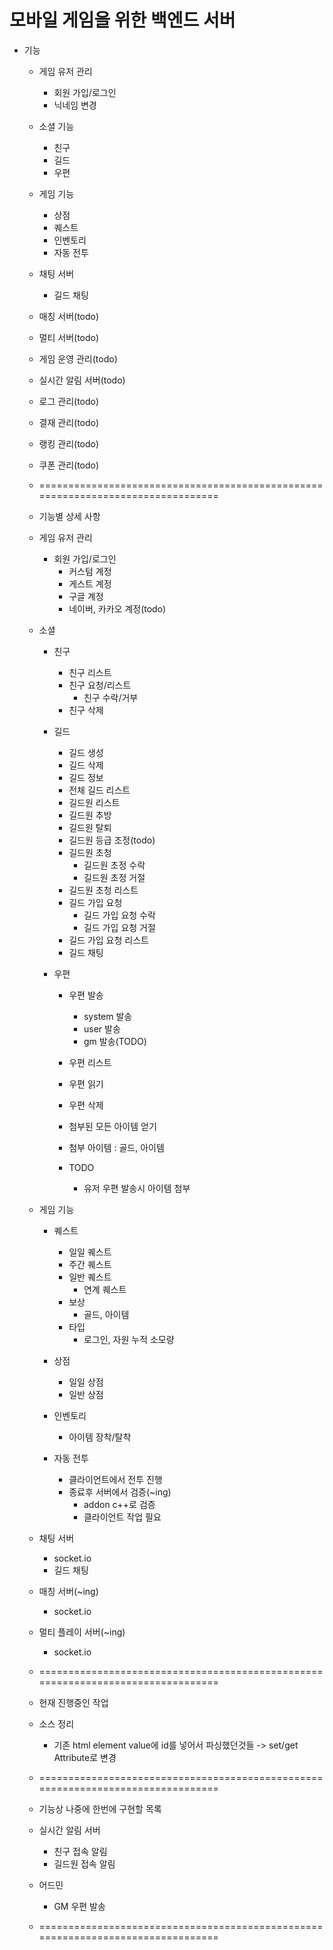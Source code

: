 # 모바일 게임을 위한 백엔드 서버 

+ 기능
    + 게임 유저 관리
        + 회원 가입/로그인
        + 닉네임 변경

    + 소셜 기능
        + 친구
        + 길드
        + 우편

    + 게임 기능
        + 상점
        + 퀘스트
        + 인벤토리
        + 자동 전투

    + 채팅 서버
        + 길드 채팅

    + 매칭 서버(todo)
    + 멀티 서버(todo)

    + 게임 운영 관리(todo)
    + 실시간 알림 서버(todo)

    + 로그 관리(todo)
    + 결재 관리(todo)
    + 랭킹 관리(todo)
    + 쿠폰 관리(todo)

    + ================================================================================
    + 기능별 상세 사항

    + 게임 유저 관리
        + 회원 가입/로그인
            + 커스텀 계정
            + 게스트 계정
            + 구글 계정
            + 네이버, 카카오 계정(todo)

    + 소셜
        + 친구
            + 친구 리스트
            + 친구 요청/리스트
                + 친구 수락/거부
            + 친구 삭제

        + 길드
            + 길드 생성
            + 길드 삭제
            + 길드 정보
            + 전체 길드 리스트
            + 길드원 리스트
            + 길드원 추방
            + 길드원 탈퇴
            + 길드원 등급 조정(todo)
            + 길드원 초청
                + 길드원 초정 수락
                + 길드원 초정 거절
            + 길드원 초청 리스트
            + 길드 가입 요청
                + 길드 가입 요청 수락
                + 길드 가입 요청 거절
            + 길드 가입 요청 리스트
            + 길드 채팅

        + 우편
            + 우편 발송
                + system 발송
                + user 발송
                + gm 발송(TODO)

            + 우편 리스트
            + 우편 읽기
            + 우편 삭제
            + 첨부된 모든 아이템 얻기
            + 첨부 아이템 : 골드, 아이템
            + TODO
                + 유저 우편 발송시 아이템 첨부

    + 게임 기능
        + 퀘스트
            + 일일 퀘스트
            + 주간 퀘스트
            + 일반 퀘스트
                + 연계 퀘스트
            + 보상
                + 골드, 아이템
            + 타입
                + 로그인, 자원 누적 소모량

        + 상점
            + 일일 상점
            + 일반 상점

        + 인벤토리
            + 아이템 장착/탈착

        + 자동 전투
            + 클라이언트에서 전투 진행
            + 종료후 서버에서 검증(~ing)
                + addon c++로 검증
                + 클라이언트 작업 필요

    + 채팅 서버
        + socket.io
        + 길드 채팅
        
    + 매칭 서버(~ing)
        + socket.io

    + 멀티 플레이 서버(~ing)
        + socket.io
    + ================================================================================
    + 현재  진행중인 작업

    + 소스 정리 
        + 기존 html element value에 id를 넣어서 파싱했던것들 -> set/get Attribute로 변경

    + ================================================================================
    + 기능상 나중에 한번에 구현할 목록
    + 실시간 알림 서버
        + 친구 접속 알림
        + 길드원 접속 알림

    + 어드민
        + GM 우편 발송
    + ================================================================================
   